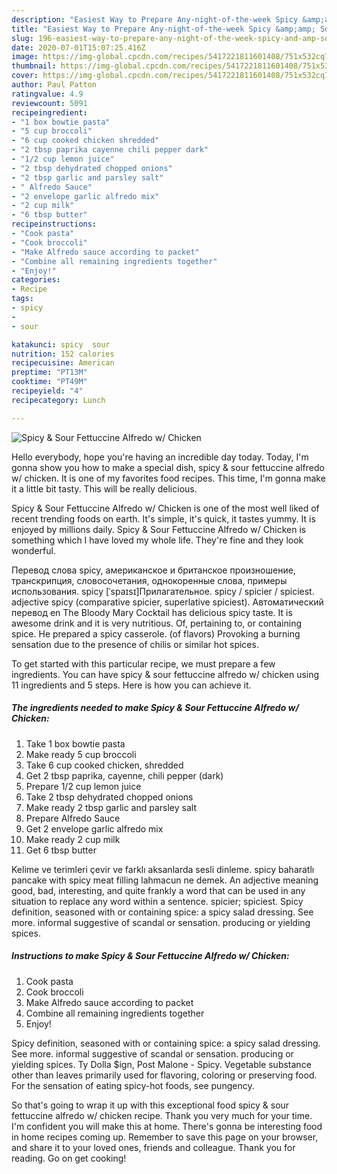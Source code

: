 ```yaml
---
description: "Easiest Way to Prepare Any-night-of-the-week Spicy &amp;amp; Sour Fettuccine Alfredo w/ Chicken"
title: "Easiest Way to Prepare Any-night-of-the-week Spicy &amp;amp; Sour Fettuccine Alfredo w/ Chicken"
slug: 196-easiest-way-to-prepare-any-night-of-the-week-spicy-and-amp-sour-fettuccine-alfredo-w-chicken
date: 2020-07-01T15:07:25.416Z
image: https://img-global.cpcdn.com/recipes/5417221811601408/751x532cq70/spicy-sour-fettuccine-alfredo-w-chicken-recipe-main-photo.jpg
thumbnail: https://img-global.cpcdn.com/recipes/5417221811601408/751x532cq70/spicy-sour-fettuccine-alfredo-w-chicken-recipe-main-photo.jpg
cover: https://img-global.cpcdn.com/recipes/5417221811601408/751x532cq70/spicy-sour-fettuccine-alfredo-w-chicken-recipe-main-photo.jpg
author: Paul Patton
ratingvalue: 4.9
reviewcount: 5091
recipeingredient:
- "1 box bowtie pasta"
- "5 cup broccoli"
- "6 cup cooked chicken shredded"
- "2 tbsp paprika cayenne chili pepper dark"
- "1/2 cup lemon juice"
- "2 tbsp dehydrated chopped onions"
- "2 tbsp garlic and parsley salt"
- " Alfredo Sauce"
- "2 envelope garlic alfredo mix"
- "2 cup milk"
- "6 tbsp butter"
recipeinstructions:
- "Cook pasta"
- "Cook broccoli"
- "Make Alfredo sauce according to packet"
- "Combine all remaining ingredients together"
- "Enjoy!"
categories:
- Recipe
tags:
- spicy
- 
- sour

katakunci: spicy  sour 
nutrition: 152 calories
recipecuisine: American
preptime: "PT13M"
cooktime: "PT49M"
recipeyield: "4"
recipecategory: Lunch

---
```



![Spicy &amp; Sour Fettuccine Alfredo w/ Chicken](https://img-global.cpcdn.com/recipes/5417221811601408/751x532cq70/spicy-sour-fettuccine-alfredo-w-chicken-recipe-main-photo.jpg)

Hello everybody, hope you're having an incredible day today. Today, I'm gonna show you how to make a special dish, spicy &amp; sour fettuccine alfredo w/ chicken. It is one of my favorites food recipes. This time, I'm gonna make it a little bit tasty. This will be really delicious.

Spicy &amp; Sour Fettuccine Alfredo w/ Chicken is one of the most well liked of recent trending foods on earth. It's simple, it's quick, it tastes yummy. It is enjoyed by millions daily. Spicy &amp; Sour Fettuccine Alfredo w/ Chicken is something which I have loved my whole life. They're fine and they look wonderful.

Перевод слова spicy, американское и британское произношение, транскрипция, словосочетания, однокоренные слова, примеры использования. spicy [ˈspaɪsɪ]Прилагательное. spicy / spicier / spiciest. adjective spicy (comparative spicier, superlative spiciest). Автоматический перевод en The Bloody Mary Cocktail has delicious spicy taste. It is awesome drink and it is very nutritious. Of, pertaining to, or containing spice. He prepared a spicy casserole. (of flavors) Provoking a burning sensation due to the presence of chilis or similar hot spices.


To get started with this particular recipe, we must prepare a few ingredients. You can have spicy &amp; sour fettuccine alfredo w/ chicken using 11 ingredients and 5 steps. Here is how you can achieve it.

<!--inarticleads1-->

##### The ingredients needed to make Spicy &amp; Sour Fettuccine Alfredo w/ Chicken:

1. Take 1 box bowtie pasta
1. Make ready 5 cup broccoli
1. Take 6 cup cooked chicken, shredded
1. Get 2 tbsp paprika, cayenne, chili pepper (dark)
1. Prepare 1/2 cup lemon juice
1. Take 2 tbsp dehydrated chopped onions
1. Make ready 2 tbsp garlic and parsley salt
1. Prepare  Alfredo Sauce
1. Get 2 envelope garlic alfredo mix
1. Make ready 2 cup milk
1. Get 6 tbsp butter


Kelime ve terimleri çevir ve farklı aksanlarda sesli dinleme. spicy baharatlı pancake with spicy meat filling lahmacun ne demek. An adjective meaning good, bad, interesting, and quite frankly a word that can be used in any situation to replace any word within a sentence. spicier; spiciest. Spicy definition, seasoned with or containing spice: a spicy salad dressing. See more. informal suggestive of scandal or sensation. producing or yielding spices. 

<!--inarticleads2-->

##### Instructions to make Spicy &amp; Sour Fettuccine Alfredo w/ Chicken:

1. Cook pasta
1. Cook broccoli
1. Make Alfredo sauce according to packet
1. Combine all remaining ingredients together
1. Enjoy!


Spicy definition, seasoned with or containing spice: a spicy salad dressing. See more. informal suggestive of scandal or sensation. producing or yielding spices. Ty Dolla $ign, Post Malone - Spicy. Vegetable substance other than leaves primarily used for flavoring, coloring or preserving food. For the sensation of eating spicy-hot foods, see pungency. 

So that's going to wrap it up with this exceptional food spicy &amp; sour fettuccine alfredo w/ chicken recipe. Thank you very much for your time. I'm confident you will make this at home. There's gonna be interesting food in home recipes coming up. Remember to save this page on your browser, and share it to your loved ones, friends and colleague. Thank you for reading. Go on get cooking!
